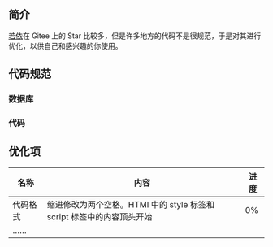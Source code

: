 ## 简介

[若依](https://gitee.com/y_project/RuoYi)在 Gitee 上的 Star 比较多，但是许多地方的代码不是很规范，于是对其进行优化，以供自己和感兴趣的你使用。

## 代码规范

### 数据库

### 代码

## 优化项

|名称|内容|进度|
|-|-|-|
|代码格式|缩进修改为两个空格。HTMl 中的 style 标签和 script 标签中的内容顶头开始|0%|
|……|||
